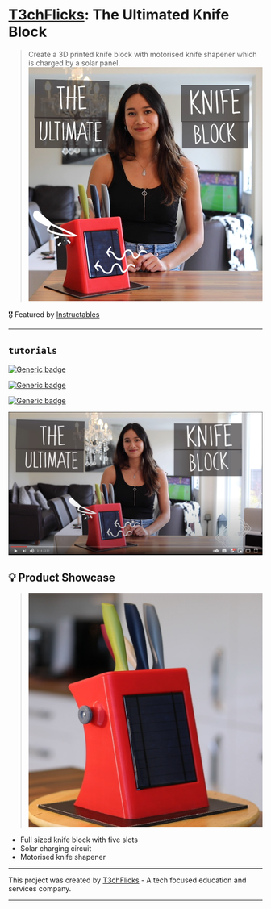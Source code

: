 # [T3chFlicks](https://t3chflicks.org): The Ultimated Knife Block
> Create a 3D printed knife block with motorised knife shapener which is charged by a solar panel.
![thumbnail](./thumbnail.png)

🎖️ Featured by [Instructables](https://www.instructables.com/The-Ultimate-Knife-Block/)

--- 

## `tutorials`

[![Generic badge](https://img.shields.io/badge/Blog_Post-Github-orange.svg)](./blog_post.md)

[![Generic badge](https://img.shields.io/badge/Blog_Post-Medium-blue.svg)](https://t3chflicks.medium.com/the-ultimate-knife-block-e24063949b22)

[![Generic badge](https://img.shields.io/badge/Youtube-Video-red.svg)](https://www.youtube.com/watch?v=JC_tWkwRudQ)


 [![Everything Is AWESOME](./yt.png)](https://www.youtube.com/watch?v=JC_tWkwRudQ "Youtube Video")

 ## 💡 Product Showcase
> ![Product](./teaser.png)
* Full sized knife block with five slots
* Solar charging circuit
* Motorised knife shapener
  


---

This project was created by [T3chFlicks](https://t3chflicks.org) - A tech focused education and services company.

---
